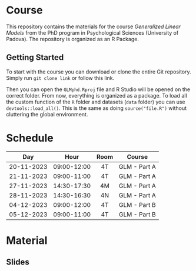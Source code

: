 
# Course

This repository contains the materials for the course *Generalized
Linear Models* from the PhD program in Psychological Sciences
(University of Padova). The repository is organized as an R Package.

## Getting Started

To start with the course you can download or clone the entire Git
repository. Simply run `git clone link` or follow this link.

Then you can open the `GLMphd.Rproj` file and R Studio will be opened on
the correct folder. From now, everything is organized as a package. To
load all the custom function of the `R` folder and datasets (`data`
folder) you can use `devtools::load_all()`. This is the same as doing
`source("file.R")` without cluttering the global environment.

# Schedule

|    Day     |    Hour     | Room |    Course    |
|:----------:|:-----------:|:----:|:------------:|
| 20-11-2023 | 09:00-12:00 |  4T  | GLM - Part A |
| 21-11-2023 | 09:00-11:00 |  4T  | GLM - Part A |
| 27-11-2023 | 14:30-17:30 |  4M  | GLM - Part A |
| 28-11-2023 | 14:30-16:30 |  4N  | GLM - Part A |
| 04-12-2023 | 09:00-12:00 |  4T  | GLM - Part B |
| 05-12-2023 | 09:00-11:00 |  4T  | GLM - Part B |

# Material

## Slides
